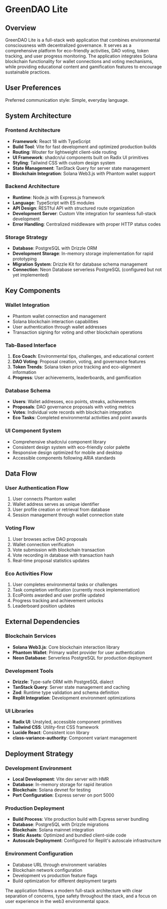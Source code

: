 # GreenDAO Lite

## Overview

GreenDAO Lite is a full-stack web application that combines environmental consciousness with decentralized governance. It serves as a comprehensive platform for eco-friendly activities, DAO voting, token tracking, and user progress monitoring. The application integrates Solana blockchain functionality for wallet connections and voting mechanisms, while providing educational content and gamification features to encourage sustainable practices.

## User Preferences

Preferred communication style: Simple, everyday language.

## System Architecture

### Frontend Architecture
- **Framework**: React 18 with TypeScript
- **Build Tool**: Vite for fast development and optimized production builds
- **Routing**: Wouter for lightweight client-side routing
- **UI Framework**: shadcn/ui components built on Radix UI primitives
- **Styling**: Tailwind CSS with custom design system
- **State Management**: TanStack Query for server state management
- **Blockchain Integration**: Solana Web3.js with Phantom wallet support

### Backend Architecture
- **Runtime**: Node.js with Express.js framework
- **Language**: TypeScript with ES modules
- **API Design**: RESTful API with structured route organization
- **Development Server**: Custom Vite integration for seamless full-stack development
- **Error Handling**: Centralized middleware with proper HTTP status codes

### Storage Strategy
- **Database**: PostgreSQL with Drizzle ORM
- **Development Storage**: In-memory storage implementation for rapid prototyping
- **Migration System**: Drizzle Kit for database schema management
- **Connection**: Neon Database serverless PostgreSQL (configured but not yet implemented)

## Key Components

### Wallet Integration
- Phantom wallet connection and management
- Solana blockchain interaction capabilities
- User authentication through wallet addresses
- Transaction signing for voting and other blockchain operations

### Tab-Based Interface
1. **Eco Coach**: Environmental tips, challenges, and educational content
2. **DAO Voting**: Proposal creation, voting, and governance features
3. **Token Trends**: Solana token price tracking and eco-alignment information
4. **Progress**: User achievements, leaderboards, and gamification

### Database Schema
- **Users**: Wallet addresses, eco points, streaks, achievements
- **Proposals**: DAO governance proposals with voting metrics
- **Votes**: Individual vote records with blockchain integration
- **Eco Tasks**: Completed environmental activities and point awards

### UI Component System
- Comprehensive shadcn/ui component library
- Consistent design system with eco-friendly color palette
- Responsive design optimized for mobile and desktop
- Accessible components following ARIA standards

## Data Flow

### User Authentication Flow
1. User connects Phantom wallet
2. Wallet address serves as unique identifier
3. User profile creation or retrieval from database
4. Session management through wallet connection state

### Voting Flow
1. User browses active DAO proposals
2. Wallet connection verification
3. Vote submission with blockchain transaction
4. Vote recording in database with transaction hash
5. Real-time proposal statistics updates

### Eco Activities Flow
1. User completes environmental tasks or challenges
2. Task completion verification (currently mock implementation)
3. EcoPoints awarded and user profile updated
4. Progress tracking and achievement unlocks
5. Leaderboard position updates

## External Dependencies

### Blockchain Services
- **Solana Web3.js**: Core blockchain interaction library
- **Phantom Wallet**: Primary wallet provider for user authentication
- **Neon Database**: Serverless PostgreSQL for production deployment

### Development Tools
- **Drizzle**: Type-safe ORM with PostgreSQL dialect
- **TanStack Query**: Server state management and caching
- **Zod**: Runtime type validation and schema definition
- **Replit Integration**: Development environment optimizations

### UI Libraries
- **Radix UI**: Unstyled, accessible component primitives
- **Tailwind CSS**: Utility-first CSS framework
- **Lucide React**: Consistent icon library
- **class-variance-authority**: Component variant management

## Deployment Strategy

### Development Environment
- **Local Development**: Vite dev server with HMR
- **Database**: In-memory storage for rapid iteration
- **Blockchain**: Solana devnet for testing
- **Port Configuration**: Express server on port 5000

### Production Deployment
- **Build Process**: Vite production build with Express server bundling
- **Database**: PostgreSQL with Drizzle migrations
- **Blockchain**: Solana mainnet integration
- **Static Assets**: Optimized and bundled client-side code
- **Autoscale Deployment**: Configured for Replit's autoscale infrastructure

### Environment Configuration
- Database URL through environment variables
- Blockchain network configuration
- Development vs production feature flags
- Build optimization for different deployment targets

The application follows a modern full-stack architecture with clear separation of concerns, type safety throughout the stack, and a focus on user experience in the web3 environmental space.
